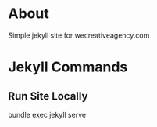 # About

Simple jekyll site for wecreativeagency.com

# Jekyll Commands

## Run Site Locally

bundle exec jekyll serve